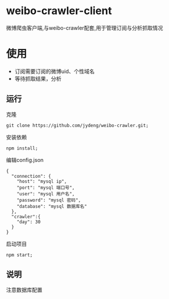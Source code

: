 # weibo-crawler-client

微博爬虫客户端,与weibo-crawler配套,用于管理订阅与分析抓取情况

# 使用
- 订阅需要订阅的微博uid、个性域名
- 等待抓取结果，分析

## 运行

克隆
```
git clone https://github.com/jydeng/weibo-crawler.git;
```

安装依赖

```
npm install;
```

编辑config.json
```
{
  "connection": {
    "host": "mysql ip",
    "port": "mysql 端口号",
    "user": "mysql 用户名",
    "password": "mysql 密码",
    "database": "mysql 数据库名"
  },
  "crawler":{
    "day": 30
  }
}
```

启动项目

```
npm start;
```


## 说明

注意数据库配置